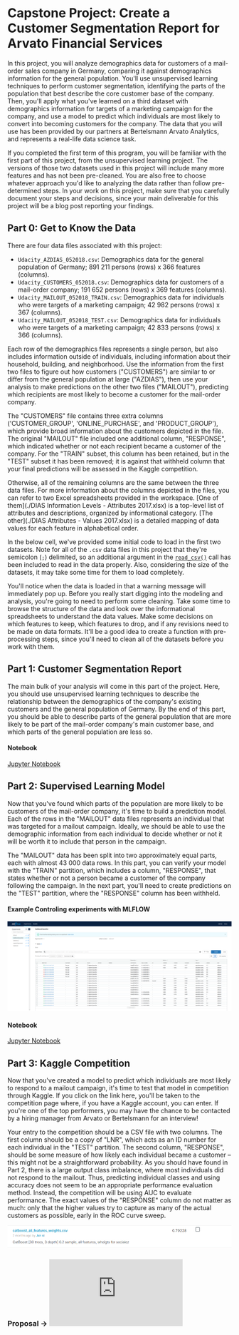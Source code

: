 
# Capstone Project: Create a Customer Segmentation Report for Arvato Financial Services

In this project, you will analyze demographics data for customers of a mail-order sales company in Germany, comparing it against demographics information for the general population. You'll use unsupervised learning techniques to perform customer segmentation, identifying the parts of the population that best describe the core customer base of the company. Then, you'll apply what you've learned on a third dataset with demographics information for targets of a marketing campaign for the company, and use a model to predict which individuals are most likely to convert into becoming customers for the company. The data that you will use has been provided by our partners at Bertelsmann Arvato Analytics, and represents a real-life data science task.

If you completed the first term of this program, you will be familiar with the first part of this project, from the unsupervised learning project. The versions of those two datasets used in this project will include many more features and has not been pre-cleaned. You are also free to choose whatever approach you'd like to analyzing the data rather than follow pre-determined steps. In your work on this project, make sure that you carefully document your steps and decisions, since your main deliverable for this project will be a blog post reporting your findings.


## Part 0: Get to Know the Data

There are four data files associated with this project:

- `Udacity_AZDIAS_052018.csv`: Demographics data for the general population of Germany; 891 211 persons (rows) x 366 features (columns).
- `Udacity_CUSTOMERS_052018.csv`: Demographics data for customers of a mail-order company; 191 652 persons (rows) x 369 features (columns).
- `Udacity_MAILOUT_052018_TRAIN.csv`: Demographics data for individuals who were targets of a marketing campaign; 42 982 persons (rows) x 367 (columns).
- `Udacity_MAILOUT_052018_TEST.csv`: Demographics data for individuals who were targets of a marketing campaign; 42 833 persons (rows) x 366 (columns).

Each row of the demographics files represents a single person, but also includes information outside of individuals, including information about their household, building, and neighborhood. Use the information from the first two files to figure out how customers ("CUSTOMERS") are similar to or differ from the general population at large ("AZDIAS"), then use your analysis to make predictions on the other two files ("MAILOUT"), predicting which recipients are most likely to become a customer for the mail-order company.

The "CUSTOMERS" file contains three extra columns ('CUSTOMER_GROUP', 'ONLINE_PURCHASE', and 'PRODUCT_GROUP'), which provide broad information about the customers depicted in the file. The original "MAILOUT" file included one additional column, "RESPONSE", which indicated whether or not each recipient became a customer of the company. For the "TRAIN" subset, this column has been retained, but in the "TEST" subset it has been removed; it is against that withheld column that your final predictions will be assessed in the Kaggle competition.

Otherwise, all of the remaining columns are the same between the three data files. For more information about the columns depicted in the files, you can refer to two Excel spreadsheets provided in the workspace. [One of them](./DIAS Information Levels - Attributes 2017.xlsx) is a top-level list of attributes and descriptions, organized by informational category. [The other](./DIAS Attributes - Values 2017.xlsx) is a detailed mapping of data values for each feature in alphabetical order.

In the below cell, we've provided some initial code to load in the first two datasets. Note for all of the `.csv` data files in this project that they're semicolon (`;`) delimited, so an additional argument in the [`read_csv()`](https://pandas.pydata.org/pandas-docs/stable/generated/pandas.read_csv.html) call has been included to read in the data properly. Also, considering the size of the datasets, it may take some time for them to load completely.

You'll notice when the data is loaded in that a warning message will immediately pop up. Before you really start digging into the modeling and analysis, you're going to need to perform some cleaning. Take some time to browse the structure of the data and look over the informational spreadsheets to understand the data values. Make some decisions on which features to keep, which features to drop, and if any revisions need to be made on data formats. It'll be a good idea to create a function with pre-processing steps, since you'll need to clean all of the datasets before you work with them.

## Part 1: Customer Segmentation Report
The main bulk of your analysis will come in this part of the project. Here, you should use unsupervised learning techniques to describe the relationship between the demographics of the company's existing customers and the general population of Germany. By the end of this part, you should be able to describe parts of the general population that are more likely to be part of the mail-order company's main customer base, and which parts of the general population are less so.
#### Notebook
[Jupyter Notebook](https://github.com/Jair-Ai/arvatoKaggle/blob/master/notebooks/analyse_one.ipynb)

## Part 2: Supervised Learning Model
Now that you've found which parts of the population are more likely to be customers of the mail-order company, it's time to build a prediction model. Each of the rows in the "MAILOUT" data files represents an individual that was targeted for a mailout campaign. Ideally, we should be able to use the demographic information from each individual to decide whether or not it will be worth it to include that person in the campaign.

The "MAILOUT" data has been split into two approximately equal parts, each with almost 43 000 data rows. In this part, you can verify your model with the "TRAIN" partition, which includes a column, "RESPONSE", that states whether or not a person became a customer of the company following the campaign. In the next part, you'll need to create predictions on the "TEST" partition, where the "RESPONSE" column has been withheld.
#### Example Controling experiments with MLFLOW
![alt text](https://github.com/Jair-Ai/arvatoKaggle/blob/master/images/mlflow_exemple.png)
#### Notebook
[Jupyter Notebook](https://github.com/Jair-Ai/arvatoKaggle/blob/master/notebooks/supervised_learning.ipynb)

## Part 3: Kaggle Competition
Now that you've created a model to predict which individuals are most likely to respond to a mailout campaign, it's time to test that model in competition through Kaggle. If you click on the link here, you'll be taken to the competition page where, if you have a Kaggle account, you can enter. If you're one of the top performers, you may have the chance to be contacted by a hiring manager from Arvato or Bertelsmann for an interview!

Your entry to the competition should be a CSV file with two columns. The first column should be a copy of "LNR", which acts as an ID number for each individual in the "TEST" partition. The second column, "RESPONSE", should be some measure of how likely each individual became a customer – this might not be a straightforward probability. As you should have found in Part 2, there is a large output class imbalance, where most individuals did not respond to the mailout. Thus, predicting individual classes and using accuracy does not seem to be an appropriate performance evaluation method. Instead, the competition will be using AUC to evaluate performance. The exact values of the "RESPONSE" column do not matter as much: only that the higher values try to capture as many of the actual customers as possible, early in the ROC curve sweep.

![alt text](https://github.com/Jair-Ai/arvatoKaggle/blob/master/images/best_result_kaggle.png)



### Proposal -> ![alt text](https://github.com/Jair-Ai/arvatoKaggle/blob/master/Report%20for%20Arvato%20Financial%20Solutions%20Proposal.pdf)
